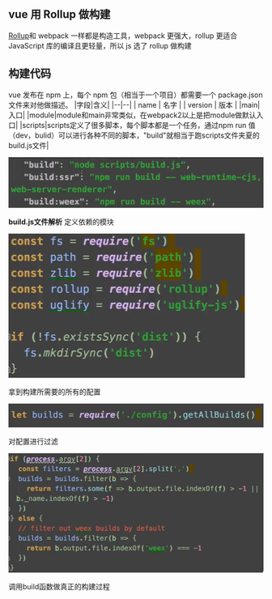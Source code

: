 ## vue 用 Rollup 做构建

[Rollup](https://github.com/rollup/rollup)和 webpack 一样都是构造工具，webpack 更强大，rollup 更适合 JavaScript 库的编译且更轻量，所以 js 选了 rollup 做构建

## 构建代码

vue 发布在 npm 上，每个 npm 包（相当于一个项目）都需要一个 package.json 文件来对他做描述。
|字段|含义|
|--|--|
| name | 名字 |
| version  | 版本 |
|main|入口|
|module|module和main非常类似，在webpack2以上是把module做默认入口|
|scripts|scripts定义了很多脚本，每个脚本都是一个任务，通过npm run 值（dev，bulid）可以进行各种不同的脚本，"build"就相当于跑scripts文件夹夏的build.js文件|

![](./images/build.png)

**build.js文件解析**
定义依赖的模块

![](./images/buildjs1.png)

拿到构建所需要的所有的配置

![](./images/buildjs2.png)

对配置进行过滤

![](./images/buildjs3.png)

调用build函数做真正的构建过程
